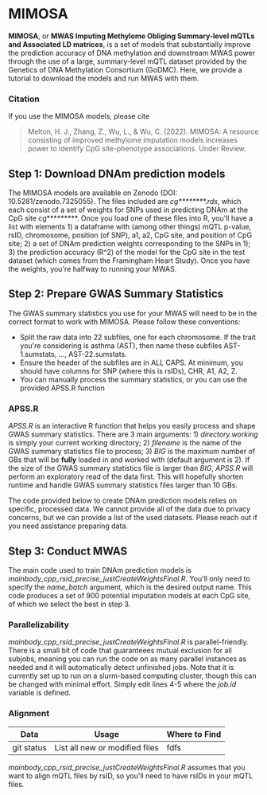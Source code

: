 # MIMOSA

__MIMOSA__, or __MWAS Imputing Methylome Obliging Summary-level mQTLs and Associated LD matrices__, is a set of models that substantially improve the prediction accuracy of DNA methylation and downstream MWAS power through the use of a large, summary-level mQTL dataset provided by the Genetics of DNA Methylation Consortium (GoDMC).  Here, we provide a tutorial to download the models and run MWAS with them.  

### Citation

If you use the MIMOSA models, please cite

> Melton, H. J., Zhang, Z., Wu, L., & Wu, C. (2022). MIMOSA: A resource consisting of improved methylome imputation
models increases power to identify CpG site-phenotype associations. Under Review.

## Step 1: Download DNAm prediction models

The MIMOSA models are available on Zenodo (DOI: 10.5281/zenodo.7325055).  The files included are _cg********.rds_, which each consist of a set of weights for SNPs used in predicting DNAm at the CpG site cg*********.  Once you load one of these files into R, you'll have a list with elements 1) a dataframe with (among other things) mQTL p-value, rsID, chromosome, position (of SNP), a1, a2, CpG site, and position of CpG site; 2) a set of DNAm prediction weights corresponding to the SNPs in 1); 3) the prediction accuracy (R^2) of the model for the CpG site in the test dataset (which comes from the Framingham Heart Study).  Once you have the weights, you're halfway to running your MWAS.

## Step 2: Prepare GWAS Summary Statistics

The GWAS summary statistics you use for your MWAS will need to be in the correct format to work with MIMOSA.  Please follow these conventions:

* Split the raw data into 22 subfiles, one for each chromosome.  If the trait you're considering is asthma (AST), then name these subfiles AST-1.sumstats, ..., AST-22.sumstats.
* Ensure the header of the subfiles are in ALL CAPS.  At minimum, you should have columns for SNP (where this is rsIDs), CHR, A1, A2, Z.
* You can manually process the summary statistics, or you can use the provided APSS.R function

### APSS.R

_APSS.R_ is an interactive R function that helps you easily process and shape GWAS summary statistics.  There are 3 main arguments: 1) _directory.working_ is simply your current working directory; 2) _filename_ is the name of the GWAS summary statistics file to process; 3) _BIG_ is the maximum number of GBs that will be __fully__ loaded in and worked with (default argument is 2).  If the size of the GWAS summary statistics file is larger than _BIG_, _APSS.R_ will perform an exploratory read of the data first.  This will hopefully shorten runtime and handle GWAS summary statistics files larger than 10 GBs.

The code provided below to create DNAm prediction models relies on specific, processed data.  We cannot provide all of the data due to privacy concerns, but we can provide a list of the used datasets.  Please reach out if you need assistance preparing data.


## Step 3: Conduct MWAS



The main code used to train DNAm prediction models is _mainbody_cpp_rsid_precise_justCreateWeightsFinal.R_.  You'll only need to specify the _name\_batch_ argument, which is the desired output name.  This code produces a set of 900 potential imputation models at each CpG site, of which we select the best in step 3.  

### Parallelizability

_mainbody_cpp_rsid_precise_justCreateWeightsFinal.R_ is parallel-friendly.  There is a small bit of code that guaranteees mutual exclusion for all subjobs, meaning you can run the code on as many parallel instances as needed and it will automatically detect unfinished jobs.  Note that it is currently set up to run on a slurm-based computing cluster, though this can be changed with minimal effort.  Simply edit lines 4-5 where the _job.id_ variable is defined.

### Alignment

| Data | Usage | Where to Find |
| --- | --- | --- |
| git status | List all new or modified files | fdfs |

_mainbody_cpp_rsid_precise_justCreateWeightsFinal.R_ assumes that you want to align mQTL files by rsID, so you'll need to have rsIDs in your mQTL files.  




